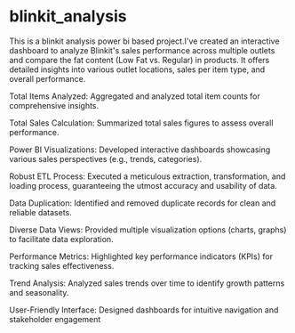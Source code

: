 # blinkit_analysis
This is a blinkit analysis power bi based project.I've created an interactive dashboard to analyze Blinkit's sales performance across multiple outlets and compare the fat content (Low Fat vs. Regular) in products. It offers detailed insights into various outlet locations, sales per item type, and overall performance.

Total Items Analyzed: Aggregated and analyzed total item counts for comprehensive insights.

Total Sales Calculation: Summarized total sales figures to assess overall performance.

Power BI Visualizations: Developed interactive dashboards showcasing various sales perspectives (e.g., trends,
categories).

Robust ETL Process: Executed a meticulous extraction, transformation, and loading process, guaranteeing the utmost accuracy and usability of data.

Data Duplication: Identified and removed duplicate records for clean and reliable datasets.

Diverse Data Views: Provided multiple visualization options (charts, graphs) to facilitate data exploration.

Performance Metrics: Highlighted key performance indicators (KPIs) for tracking sales effectiveness.

Trend Analysis: Analyzed sales trends over time to identify growth patterns and seasonality.

User-Friendly Interface: Designed dashboards for intuitive navigation and stakeholder engagement
